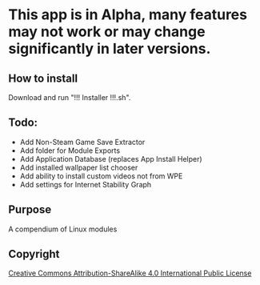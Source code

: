 # This app is in Alpha, many features may not work or may change significantly in later versions.

## How to install
Download and run "!!! Installer !!!.sh". 

## Todo:
- Add Non-Steam Game Save Extractor
- Add folder for Module Exports
- Add Application Database (replaces App Install Helper)
- Add installed wallpaper list chooser
- Add ability to install custom videos not from WPE
- Add settings for Internet Stability Graph

## Purpose

A compendium of Linux modules


## Copyright

[Creative Commons Attribution-ShareAlike 4.0 International Public
License](https://creativecommons.org/licenses/by-sa/4.0/deed.en)
